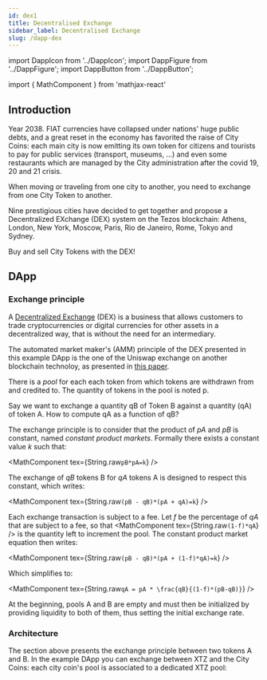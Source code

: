 ```yaml
---
id: dex1
title: Decentralised Exchange
sidebar_label: Decentralised Exchange
slug: /dapp-dex
---
```


import DappIcon from '../DappIcon';
import DappFigure from '../DappFigure';
import DappButton from '../DappButton';

import { MathComponent } from 'mathjax-react'

<DappFigure img='dex-screen.png' width='100%'/>

<DappButton url="https://edukera.github.io/completium-dapp-dex/" txt="open dapp"/>

## Introduction

Year 2038. FIAT currencies have collapsed under nations' huge public debts, and a great reset in the economy has favorited the raise of City Coins: each main city is now emitting its own token for citizens and tourists to pay for public services (transport, museums, ...) and even some restaurants which are managed by the City administration after the covid 19, 20 and 21 crisis.

When moving or traveling from one city to another, you need to exchange from one City Token to another.

Nine prestigious cities have decided to get together and propose a Decentralized EXchange (DEX) system on the Tezos blockchain: Athens, London, New York, Moscow, Paris, Rio de Janeiro, Rome, Tokyo and Sydney.

Buy and sell City Tokens with the DEX!

## DApp

### Exchange principle

A <a href='https://en.wikipedia.org/wiki/Decentralized_exchange' target='_blank'>Decentralized Exchange</a> (DEX) is a business that allows customers to trade cryptocurrencies or digital currencies for other assets in a decentralized way, that is without the need for an intermediary.

The automated market maker's (AMM) principle of the DEX presented in this example DApp is the one of the Uniswap exchange on another blockchain technoloy, as presented in <a href='https://web.stanford.edu/~guillean/papers/uniswap_analysis.pdf' target='_blank'>this paper</a>.

There is a *pool* for each each token from which tokens are withdrawn from and credited to. The quantity of tokens in the pool is noted p.

Say we want to exchange a quantity qB of Token B against a quantity (qA) of token A. How to compute qA as a function of qB?

<DappFigure img='dex-principle.svg' width='70%'/>

The exchange principle is to consider that the product of *pA* and *pB* is constant, named *constant product markets*. Formally there exists a constant value *k* such that:

<MathComponent tex={String.raw`pB*pA=k`} />

The exchange of *qB* tokens B for *qA* tokens A is designed to respect this constant, which writes:

<MathComponent tex={String.raw`(pB - qB)*(pA + qA)=k`} />

Each exchange transaction is subject to a fee. Let *f* be the percentage of *qA* that are subject to a fee, so that <MathComponent tex={String.raw`(1-f)*qA`} /> is the quantity left to increment the pool. The constant product market equation then writes:

<MathComponent tex={String.raw`(pB - qB)*(pA + (1-f)*qA)=k`} />

Which simplifies to:

<MathComponent tex={String.raw`qA = pA * \frac{qB}{(1-f)*(pB-qB)}`} />

At the beginning, pools A and B are empty and must then be initialized by providing liquidity to both of them, thus setting the initial exchange rate.
### Architecture

The section above presents the exchange principle between two tokens A and B. In the example DApp you can exchange between XTZ and the City Coins: each city coin's pool is associated to a dedicated XTZ pool:

<DappFigure img='dex-principle2.svg' width='30%'/>


<DappFigure img='dex-principle3.svg' width='90%'/>




